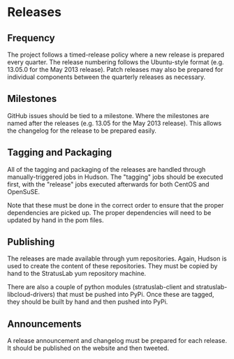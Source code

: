
# Releases

## Frequency

The project follows a timed-release policy where a new release is
prepared every quarter.  The release numbering follows the
Ubuntu-style format (e.g. 13.05.0 for the May 2013 release).  Patch
releases may also be prepared for individual components between the
quarterly releases as necessary.

## Milestones

GitHub issues should be tied to a milestone.  Where the milestones are
named after the releases (e.g. 13.05 for the May 2013 release).  This
allows the changelog for the release to be prepared easily. 

## Tagging and Packaging

All of the tagging and packaging of the releases are handled through
manually-triggered jobs in Hudson.  The "tagging" jobs should be
executed first, with the "release" jobs executed afterwards for both
CentOS and OpenSuSE.

Note that these must be done in the correct order to ensure that the
proper dependencies are picked up.  The proper dependencies will need
to be updated by hand in the pom files. 

## Publishing

The releases are made available through yum repositories.  Again,
Hudson is used to create the content of these repositories.  They must
be copied by hand to the StratusLab yum repository machine. 

There are also a couple of python modules (stratuslab-client and
stratuslab-libcloud-drivers) that must be pushed into PyPi.  Once
these are tagged, they should be built by hand and then pushed into
PyPi. 

## Announcements

A release announcement and changelog must be prepared for each
release.  It should be published on the website and then tweeted. 



